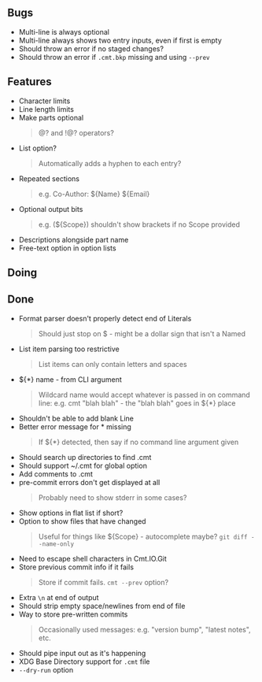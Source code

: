 ## Bugs

- Multi-line is always optional
- Multi-line always shows two entry inputs, even if first is empty
- Should throw an error if no staged changes?
- Should throw an error if `.cmt.bkp` missing and using `--prev`

## Features

- Character limits
- Line length limits
- Make parts optional
    > @? and !@? operators?
- List option?
    > Automatically adds a hyphen to each entry?
- Repeated sections
    > e.g. Co-Author: ${Name} ${Email}
- Optional output bits
    > e.g. (${Scope}) shouldn't show brackets if no Scope provided
- Descriptions alongside part name
- Free-text option in option lists

## Doing


## Done

- Format parser doesn't properly detect end of Literals
    > Should just stop on $ - might be a dollar sign that isn't a Named
- List item parsing too restrictive
    > List items can only contain letters and spaces
- ${*} name - from CLI argument
    > Wildcard name would accept whatever is passed in on command line: e.g. cmt "blah blah" - the "blah blah" goes in ${*} place
- Shouldn't be able to add blank Line
- Better error message for * missing
    > If ${*} detected, then say if no command line argument given
- Should search up directories to find .cmt
- Should support ~/.cmt for global option
- Add comments to .cmt
- pre-commit errors don't get displayed at all
    > Probably need to show stderr in some cases?
- Show options in flat list if short?
- Option to show files that have changed
    > Useful for things like ${Scope} - autocomplete maybe? `git diff --name-only`
- Need to escape shell characters in Cmt.IO.Git
- Store previous commit info if it fails
    > Store if commit fails. `cmt --prev` option?
- Extra `\n` at end of output
- Should strip empty space/newlines from end of file
- Way to store pre-written commits
    > Occasionally used messages: e.g. "version bump", "latest notes", etc.
- Should pipe input out as it's happening
- XDG Base Directory support for `.cmt` file
- `--dry-run` option
